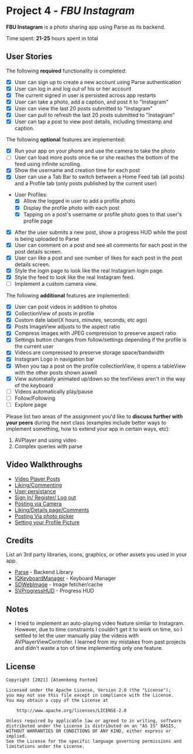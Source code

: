 # Project 4 - *FBU Instagram*

**FBU Instagram** is a photo sharing app using Parse as its backend.

Time spent: **21-25** hours spent in total

## User Stories

The following **required** functionality is completed:

- [x] User can sign up to create a new account using Parse authentication
- [x] User can log in and log out of his or her account
- [x] The current signed in user is persisted across app restarts
- [x] User can take a photo, add a caption, and post it to "Instagram"
- [x] User can view the last 20 posts submitted to "Instagram"
- [x] User can pull to refresh the last 20 posts submitted to "Instagram"
- [x] User can tap a post to view post details, including timestamp and caption.

The following **optional** features are implemented:

- [x] Run your app on your phone and use the camera to take the photo
- [ ] User can load more posts once he or she reaches the bottom of the feed using infinite scrolling.
- [x] Show the username and creation time for each post
- [x] User can use a Tab Bar to switch between a Home Feed tab (all posts) and a Profile tab (only posts published by the current user)
- User Profiles:
  - [x] Allow the logged in user to add a profile photo
  - [x] Display the profile photo with each post
  - [x] Tapping on a post's username or profile photo goes to that user's profile page
- [x] After the user submits a new post, show a progress HUD while the post is being uploaded to Parse
- [x] User can comment on a post and see all comments for each post in the post details screen.
- [x] User can like a post and see number of likes for each post in the post details screen.
- [x] Style the login page to look like the real Instagram login page.
- [x] Style the feed to look like the real Instagram feed.
- [ ] Implement a custom camera view.

The following **additional** features are implemented:

- [x] User can post videos in addition to photos
- [x] CollectionView of posts in profile
- [x] Custom date label(X hours, minutes, seconds, etc ago)  
- [x] Posts ImageView adjusts to the aspect ratio
- [x] Compress images with JPEG compression to preserve aspect ratio
- [x] Settings button changes from follow/settings depending if the profile is the current user
- [x] Videos are compressed to preserve storage space/bandwidth
- [x] Instagram Logo in navigation bar
- [x] When you tap a post on the profile collectionView, it opens a tableView with the other posts shown aswell     
- [x] View automatally animated up/down so the textViews aren't in the way of the keyboard
- [ ] Videos automatically play/pause
- [ ] Follow/Following
- [ ] Explore page

Please list two areas of the assignment you'd like to **discuss further with your peers** during the next class (examples include better ways to implement something, how to extend your app in certain ways, etc):

1. AVPlayer and using video
2. Complex queries with parse

## Video Walkthroughs

- [Video Player Posts](https://i.imgur.com/CrOJY3f.gif)
- [Liking/Commenting](https://i.imgur.com/TsC61rP.gif)
- [User persistance](https://i.imgur.com/zQhWNJ8.gif)
- [Sign In/ Register/ Log out](https://i.imgur.com/mKFC7k1.gif)
- [Posting via Camera](https://i.imgur.com/eGMU1u0.gif)
- [Liking/Details page/Comments](https://i.imgur.com/TzfxBIf.gif)
- [Posting Via photo picker](https://i.imgur.com/Axub9K3.gif)
- [Setting your Profile Picture](https://i.imgur.com/Bx0XTZ8.gif)






## Credits

List an 3rd party libraries, icons, graphics, or other assets you used in your app.

- [Parse](https://github.com/parse-community/Parse-SDK-iOS-OSX) - Backend Library
- [IQKeyboardManager](https://github.com/hackiftekhar/IQKeyboardManager) - Keyboard Manager
- [SDWebImage](https://github.com/SDWebImage/SDWebImage) - Image fetcher/cache
- [SVProgressHUD](https://github.com/SVProgressHUD/SVProgressHUD) - Progress HUD


## Notes

- I tried to implement an auto-playing video feature similar to Instagram. However, due to time constraints I couldn't get it to work on time, so I settled to let the user manually play the videos with AVPlayerViewController. I learned from my mistakes from past projects and didn't waste a ton of time implementing only one feature.

## License

    Copyright [2021] [Atemnkeng Fontem]

    Licensed under the Apache License, Version 2.0 (the "License");
    you may not use this file except in compliance with the License.
    You may obtain a copy of the License at

        http://www.apache.org/licenses/LICENSE-2.0

    Unless required by applicable law or agreed to in writing, software
    distributed under the License is distributed on an "AS IS" BASIS,
    WITHOUT WARRANTIES OR CONDITIONS OF ANY KIND, either express or implied.
    See the License for the specific language governing permissions and
    limitations under the License.
